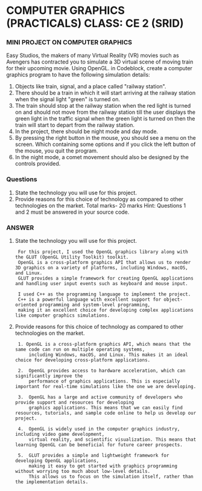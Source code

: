 # COMPUTER GRAPHICS (PRACTICALS) CLASS: CE 2 (SRID)

### MINI PROJECT ON COMPUTER GRAPHICS
Easy Studios, the makers of many Virtual Reality (VR) movies such as Avengers has contracted you to simulate a 3D virtual scene of moving train for their upcoming movie. Using OpenGL. in Codeblock, create a computer graphics program to have the following simulation details:
1. Objects like train, signal, and a place called "railway station".
2. There should be a train in which it will start arriving at the railway station when the signal light "green" is turned on.
3. The train should stop at the railway station when the red light is turned on and should not move from the railway station till the user displays the green light in the traffic signal when the green light is turned on then the train will start to depart from the railway station.
4. In the project, there should be night mode and day mode.
5. By pressing the right button in the mouse, you should see a menu on the screen. Which containing some options and if you click the left button of the mouse, you quit the program.
6. In the night mode, a comet movement should also be designed by the controls provided.


### Questions
1. State the technology you will use for this project.
2. Provide reasons for this choice of technology as compared to other technologies on the market.
Total marks- 20 marks
Hint: Questions 1 and 2 must be answered in your source code.

### ANSWER


1. State the technology you will use for this project.


        For this project, I used the OpenGL graphics library along with the GLUT (OpenGL Utility Toolkit) toolkit.
        OpenGL is a cross-platform graphics API that allows us to render 3D graphics on a variety of platforms, including Windows, macOS, and Linux.
        GLUT provides a simple framework for creating OpenGL applications and handling user input events such as keyboard and mouse input.

        I used C++ as the programming language to implement the project.
        C++ is a powerful language with excellent support for object-oriented programming and system-level programming,
        making it an excellent choice for developing complex applications like computer graphics simulations.


2. Provide reasons for this choice of technology as compared to other technologies on the market.


        1. OpenGL is a cross-platform graphics API, which means that the same code can run on multiple operating systems,
            including Windows, macOS, and Linux. This makes it an ideal choice for developing cross-platform applications.

        2.  OpenGL provides access to hardware acceleration, which can significantly improve the
            performance of graphics applications. This is especially important for real-time simulations like the one we are developing.

        3.  OpenGL has a large and active community of developers who provide support and resources for developing
            graphics applications. This means that we can easily find resources, tutorials, and sample code online to help us develop our project.

        4.  OpenGL is widely used in the computer graphics industry, including video game development,
            virtual reality, and scientific visualization. This means that learning OpenGL can be beneficial for future career prospects.

        5.  GLUT provides a simple and lightweight framework for developing OpenGL applications,
            making it easy to get started with graphics programming without worrying too much about low-level details.
            This allows us to focus on the simulation itself, rather than the implementation details.

